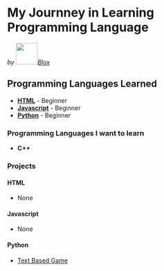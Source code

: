 # My Journney in Learning Programming Language
*by <img src="https://avatars2.githubusercontent.com/u/48685514?s=150&v=4" width="50px" style="top: 50%; ">[Blox](https://github.com/ItzMrBlox)*


## Programming Languages Learned 

* **[HTML](https://github.com/ItzMrBlox/MyJournneyinLearningProgramming/blob/master/README.md#HTML)** - Beginner
* **[Javascript](https://github.com/ItzMrBlox/MyJournneyinLearningProgramming/blob/master/README.md#javascript)** - Beginner
* **[Python](https://github.com/ItzMrBlox/MyJournneyinLearningProgramming/blob/master/README.md#python)** - Beginner

### Programming Languages I want to learn

* **C++**



### Projects
####  HTML
* None

#### Javascript
* None

#### Python
* [Text Based Game](https://github.com/ItzMrBlox/MyJournneyinLearningProgramming/tree/master/Python/Text%20Based%20Game)

